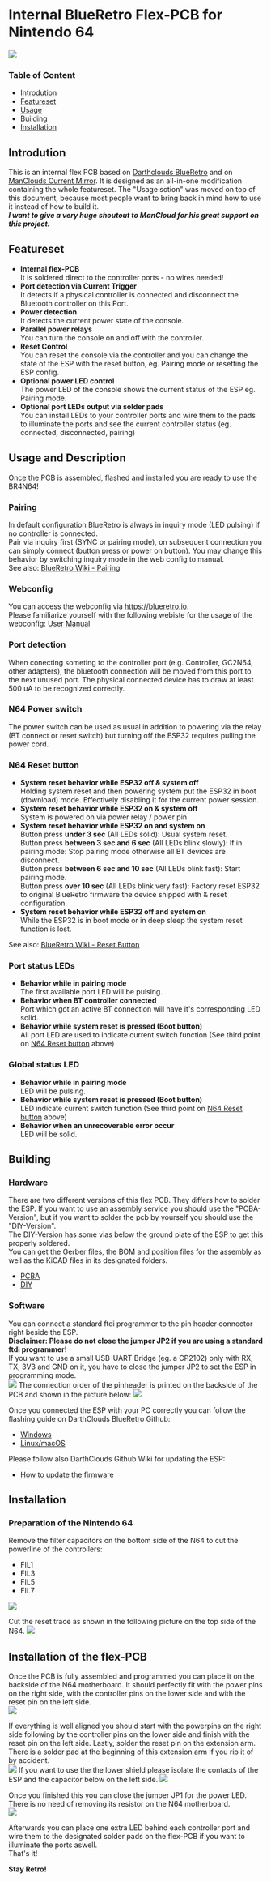 # Internal BlueRetro Flex-PCB for Nintendo 64

![](./doc/img/Flex-PCB_3D_render.png)

### Table of Content

- [Introdution](https://github.com/TharathielCB/BR4N64#introdution)
- [Featureset](https://github.com/TharathielCB/BR4N64#featureset)
- [Usage](https://github.com/TharathielCB/BR4N64#usage-and-description)
- [Building](https://github.com/TharathielCB/BR4N64#building)
- [Installation](https://github.com/TharathielCB/BR4N64#installation)

## Introdution

This is an internal flex PCB based on [Darthclouds BlueRetro](https://github.com/darthcloud/BlueRetro) and on [ManClouds Current Mirror](https://github.com/ManCloud/CurrentTrigger). It is designed as an all-in-one modification containing the whole featureset. The "Usage sction" was moved on top of this document, because most people want to bring back in mind how to use it instead of how to build it.\
***I want to give a very huge shoutout to ManCloud for his great support on this project.***

## Featureset

- **Internal flex-PCB**\
It is soldered direct to the controller ports - no wires needed!
- **Port detection via Current Trigger**\
It detects if a physical controller is connected and disconnect the Bluetooth controller on this Port.
- **Power detection**\
It detects the current power state of the console.
- **Parallel power relays**\
You can turn the console on and off with the controller.
- **Reset Control**\
You can reset the console via the controller and you can change the state of the ESP with the reset button, eg. Pairing mode or resetting the ESP config.
- **Optional power LED control**\
The power LED of the console shows the current status of the ESP eg. Pairing mode.
- **Optional port LEDs output via solder pads**\
You can install LEDs to your controller ports and wire them to the pads to illuminate the ports and see the current controller status (eg. connected, disconnected, pairing)


## Usage and Description
Once the PCB is assembled, flashed and installed you are ready to use the BR4N64! 

### Pairing
In default configuration BlueRetro is always in inquiry mode (LED pulsing) if no controller is connected.\
Pair via inquiry first (SYNC or pairing mode), on subsequent connection you can simply connect (button press or power on button).
You may change this behavior by switching inquiry mode in the web config to manual.\
See also: [BlueRetro Wiki - Pairing](https://github.com/darthcloud/BlueRetro/wiki#3---pairing-bluetooth-controller)

### Webconfig
You can access the webconfig via https://blueretro.io. \
Please familiarize yourself with the following webiste for the usage of the webconfig: [User Manual](https://github.com/darthcloud/BlueRetro/wiki/BlueRetro-BLE-Web-Config-User-Manual)

### Port detection
When conecting someting to the controller port (e.g. Controller, GC2N64, other adapters), the bluetooth connection will be moved from this port to the next unused port. 
The physical connected device has to draw at least 500 uA to be recognized correctly.

### N64 Power switch 
The power switch can be used as usual in addition to powering via the relay (BT connect or reset switch) but turning off the ESP32 requires pulling the power cord.

### N64 Reset button
- **System reset behavior while ESP32 off & system off**\
Holding system reset and then powering system put the ESP32 in boot (download) mode. Effectively disabling it for the current power session.
- **System reset behavior while ESP32 on & system off**\
System is powered on via power relay / power pin
- **System reset behavior while ESP32 on and system on**\
Button press **under 3 sec** (All LEDs solid): Usual system reset.\
Button press **between 3 sec and  6 sec** (All LEDs blink slowly): If in pairing mode: Stop pairing mode otherwise all BT devices are disconnect.\
Button press **between 6 sec and 10 sec** (All LEDs blink fast): Start pairing mode.\
Button press **over 10 sec** (All LEDs blink very fast): Factory reset ESP32 to original BlueRetro firmware the device shipped with & reset configuration.
- **System reset behavior while ESP32 off and system on**\
While the ESP32 is in boot mode or in deep sleep the system reset function is lost.

See also: [BlueRetro Wiki - Reset Button](https://github.com/darthcloud/BlueRetro/wiki/BlueRetro-HW2-Internal-Install-Specification#3---reset-button)

### Port status LEDs
- **Behavior while in pairing mode**\
The first available port LED will be pulsing.
- **Behavior when BT controller connected**\
Port which got an active BT connection will have it's corresponding LED solid.
- **Behavior while system reset is pressed (Boot button)**\
All port LED are used to indicate current switch function (See third point on [N64 Reset button](https://github.com/TharathielCB/BR4N64#n64-reset-button) above)

### Global status LED
- **Behavior while in pairing mode**\
LED will be pulsing.
- **Behavior while system reset is pressed (Boot button)**\
LED indicate current switch function (See third point on [N64 Reset button](https://github.com/TharathielCB/BR4N64#n64-reset-button) above)
- **Behavior when an unrecoverable error occur**\
LED will be solid.

## Building

### Hardware
There are two different versions of this flex PCB. They differs how to solder the ESP. If you want to use an assembly service you should use the "PCBA-Version", but if you want to solder the pcb by yourself you should use the "DIY-Version".\
The DIY-Version has some vias below the ground plate of the ESP to get this properly soldered.\
You can get the Gerber files, the BOM and position files for the assembly as well as the KiCAD files in its designated folders.
- [PCBA](https://github.com/TharathielCB/BR4N64)
- [DIY](https://github.com/TharathielCB/BR4N64)

### Software
You can connect a standard ftdi programmer to the pin header connector right beside the ESP.\
**Disclaimer: Please do not close the jumper JP2 if you are using a standard ftdi programmer!**\
If you want to use a small USB-UART Bridge (eg. a CP2102) only with RX, TX, 3V3 and GND on it, you have to close the jumper JP2 to set the ESP in programming mode.\
![](./doc/img/Flex-PCB_program_jumper.png)
The connection order of the pinheader is printed on the backside of the PCB and shown in the picture below:
![](./doc/img/Flex-PCB_pinout.png)

Once you connected the ESP with your PC correctly you can follow the flashing guide on DarthClouds BlueRetro Github:
- [Windows](https://github.com/darthcloud/BlueRetro/wiki/Flashing-firmware-Windows-10)
- [Linux/macOS](https://github.com/darthcloud/BlueRetro/wiki/BlueRetro-DIY-Build-Instructions#build-instructions)

Please follow also DarthClouds Github Wiki for updating the ESP:
- [How to update the firmware](https://github.com/darthcloud/BlueRetro/wiki#8---updating-firmware)


## Installation

### Preparation of the Nintendo 64

Remove the filter capacitors on the bottom side of the N64 to cut the powerline of the controllers:
- FIL1
- FIL3
- FIL5
- FIL7

![](./doc/img/N64_bottom_marked.png)


Cut the reset trace as shown in the following picture on the top side of the N64.
![](./doc/img/N64_top_cut.png)

## Installation of the flex-PCB
Once the PCB is fully assembled and programmed you can place it on the backside of the N64 motherboard. It should perfectly fit with the power pins on the right side, with the controller pins on the lower side and with the reset pin on the left side.\
![](./doc/img/Flex-PCB_installation_full.jpg)

If everything is well aligned you should start with the powerpins on the right side following by the controller pins on the lower side and finish with the reset pin on the left side. Lastly, solder the reset pin on the extension arm. There is a solder pad at the beginning of this extension arm if you rip it of by accident.\
![](./doc/img/Flex-PCB_installation_reset.jpg)
If you want to use the the lower shield please isolate the contacts of the ESP and the capacitor below on the left side.
![](./doc/img/Flex-PCB_installation_shield.jpg)

Once you finished this you can close the jumper JP1 for the power LED. There is no need of removing its resistor on the N64 motherboard.\
![](./doc/img/Flex-PCB_power-LED_jumper.png)

Afterwards you can place one extra LED behind each controller port and wire them to the designated solder pads on the flex-PCB if you want to illuminate the ports aswell.\
That's it!

**Stay Retro!**
